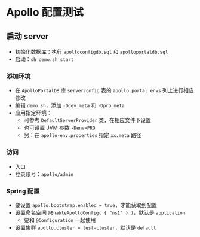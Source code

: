 # Apollo 配置测试

## 启动 server
- 初始化数据库：执行 `apolloconfigdb.sql` 和 `apolloportaldb.sql`
- 启动：`sh demo.sh start`

### 添加环境
- 在 `ApolloPortalDB` 库 `serverconfig` 表的 `apollo.portal.envs` 列上进行相应修改
- 编辑 `demo.sh`，添加 `-Ddev_meta` 和 `-Dpro_meta`
- 应用指定环境：
  - 可参考 `DefaultServerProvider` 类，在相应文件下设置
  - 也可设置 JVM 参数 `-Denv=PRO`
  - 另：在 `apollo-env.properties` 指定 `xx.meta` 路径

### 访问
- [入口](http://localhost:8070)
- 登录账号：`apollo/admin`

### Spring 配置
- 要设置 `apollo.bootstrap.enabled = true`，才能获取到配置
- 设置命名空间 `@EnableApolloConfig( { "ns1" } )`，默认是 `application`
  - 要和 `@Configuration` 一起使用
- 设置集群 `apollo.cluster = test-cluster`，默认是 `default`